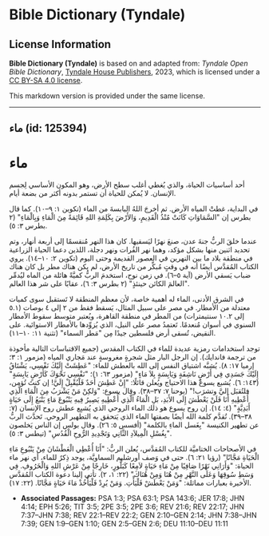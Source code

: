 # Bible Dictionary (Tyndale)

## License Information

**Bible Dictionary (Tyndale)** is based on and adapted from: _Tyndale Open Bible Dictionary_, [Tyndale House Publishers](https://tyndaleopenresources.com/), 2023, which is licensed under a [CC BY-SA 4.0 license](https://creativecommons.org/licenses/by-sa/4.0/legalcode.en).

This markdown version is provided under the same license.



--------------------------------

## ماء (id: 125394)

ماء
===

أحد أساسيات الحياة، والذي يُغطي أغلب سطح الأرض، وهو المكون الأساسي لِجسم الإنسان. لا يُمكن للحياة أن تستمر بدونه أكثر من بضعة أيام.

في البداية، غطتْ المياه الأرض. ثم أخرجَ اللهُ اليابسةَ من الماء (تكوين ١: ٩–١٠). كما قال بطرس إن "السَّمَاوَاتِ كَانَتْ مُنْذُ الْقَدِيمِ، وَالأَرْضَ بِكَلِمَةِ اللهِ قَائِمَةً مِنَ الْمَاءِ وَبِالْمَاءِ" (٢ بطرس ٣: ٥).

عندما خلقَ الربُّ جنةَ عدن، صنعَ نهرًا ليَسقيها. كان هذا النهر مُنقسمًا إلى أربعة أنهار، وتم تحديد اثنين منها بشكل مؤكد، وهما نهر الفُرات ونهر دجلة، اللذين دعما الحياة الزراعية في منطقة بلاد ما بين النهرين في العصور القديمة وحتى اليوم (تكوين ٢: ١٠–١٤). يروي الكتاب المُقدَّس أيضًا أنه في وقتٍ مُبكِّر من تاريخ الأرض، لم يكن هناك مطر بل كان هناك ضباب يَسقي الأرض (آية ٥–٦). في زمن نوح، استخدمَ الربُّ كميَّةً هائلة من الماه ليُدمِّر "العالمَ الكائن حينئذٍ" (٢ بطرس ٣: ٦)، عقابًا على شر هذا العالم.

في الشرق الأدنى، الماء له أهمية خاصة، لأن معظم المنطقة لا تَستقبل سوى كميات معتدلة من الأمطار. في مصر على سبيل المثال، يَسقط فقط من ٢ إلى ٤ بوصات (٥.١ إلى ١٠.٢ سنتيمترات) من المطر في منطقة القاهرة، ويُعتبر متوسط سقوط الأمطار السنوي في أسوان مُنعدمًا. تَعتمدُ مصر على النيل، الذي يُزوِّدها بالأمطار الاستوائية. على النقيض، تُسقى أرض فلسطين جيدًا مِن "مَطر السماء" (تثنية ١١: ١٠–١١).

توجد استخدامات رمزية عديدة للماء في الكتاب المقدس (جميع الاقتباسات التالية مأخوذة من ترجمة فاندايك). إن الرجل البار مثل شجرةٍ مغروسةٍ عند مَجاري المياه (مزمور ١: ٣؛ إرميا ١٧: ٨). يُشبَّه اشتياق النفس إلى الله بالعطش للماء: "عَطِشَتْ إِلَيْكَ نَفْسِي، يَشْتَاقُ إِلَيْكَ جَسَدِي فِي أَرْضٍ نَاشِفَةٍ وَيَابِسَةٍ بِلاَ مَاءٍ" (مزمور ٦٣: ١)؛ "نَفْسِي نَحْوَكَ كَأَرْضٍ يَابِسَةٍ" (١٤٣: ٦). يُشبع يسوعُ هذا الاحتياج ويُعلن قائلًا: "إِنْ عَطِشَ أَحَدٌ فَلْيُقْبِلْ إِلَيَّ! إن كنتَ تُؤمن، فلتُقبَل إليَّ وتشرَب!" (يوحنا ٧: ٣٧–٣٨). وقال يسوع: "وَلكِنْ مَنْ يَشْرَبُ مِنَ الْمَاءِ الَّذِي أُعْطِيهِ أَنَا فَلَنْ يَعْطَشَ إِلَى الأَبَدِ، بَلِ الْمَاءُ الَّذِي أُعْطِيهِ يَصِيرُ فِيهِ يَنْبُوعَ مَاءٍ يَنْبَعُ إِلَى حَيَاةٍ أَبَدِيَّةٍ" (٤: ١٤). إن روح يسوع هو ذلك الماء الروحي الذي يُشبِع عطش روح الإنسان (٧: ٣٨–٣٩). تُقدَّم كلمة الله أيضًا بصفتها الماء الذي يَتحقق به التطهير الروحي. تَحدَّث الربُّ عن تطهير الكنيسة "بِغَسل الماءِ بالكلمة" (أفسس ٥: ٢٦). وقال بولس إن الناس يَخلصون "بِغُسْلِ الْمِيلاَدِ الثَّانِي وَتَجْدِيدِ الرُّوحِ الْقُدُسِ" (تيطس ٣: ٥).

في الأصحاحات الختاميَّة للكتاب المُقدَّس، يُعلن الربُّ: "أَنَا أُعْطِي الْعَطْشَانَ مِنْ يَنْبُوعِ مَاءِ الْحَيَاةِ مَجَّانًا" (رؤيا ٢١: ٦). حتى في وَصف أورشليم السماويَّة، يوجد ذِكرٌ للماء، أي نهر ماء الحياة: "وَأَرَانِي نَهْرًا صَافِيًا مِنْ مَاءِ حَيَاةٍ لاَمِعًا كَبَلُّورٍ، خَارِجًا مِنْ عَرْشِ اللهِ وَالْخَرُوفِ. فِي وَسَطِ سُوقِهَا وَعَلَى النَّهْرِ مِنْ هُنَا وَمِنْ هُنَاكَ" (٢٢: ١، ٢). تأتي إلينا دعوة الكتاب المُقدَّس الأخيرة بعبارات مماثلة: "وَمَنْ يَعْطَشْ فَلْيَأْتِ. وَمَنْ يُرِدْ فَلْيَأْخُذْ مَاءَ حَيَاةٍ مَجَّانًا. (٢٢: ١٧).

* **Associated Passages:** PSA 1:3; PSA 63:1; PSA 143:6; JER 17:8; JHN 4:14; EPH 5:26; TIT 3:5; 2PE 3:5; 2PE 3:6; REV 21:6; REV 22:17; JHN 7:37–JHN 7:38; REV 22:1–REV 22:2; GEN 2:10–GEN 2:14; JHN 7:38–JHN 7:39; GEN 1:9–GEN 1:10; GEN 2:5–GEN 2:6; DEU 11:10–DEU 11:11

